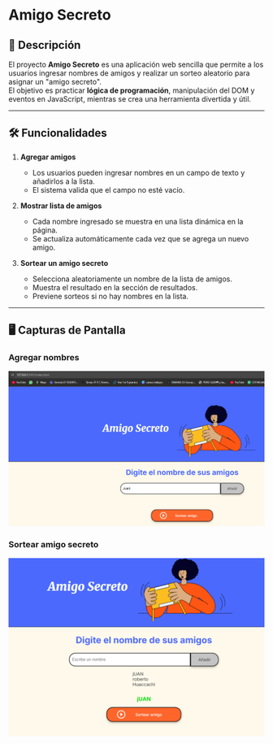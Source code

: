 # Amigo Secreto

## 📌 Descripción
El proyecto **Amigo Secreto** es una aplicación web sencilla que permite a los usuarios ingresar nombres de amigos y realizar un sorteo aleatorio para asignar un "amigo secreto".  
El objetivo es practicar **lógica de programación**, manipulación del DOM y eventos en JavaScript, mientras se crea una herramienta divertida y útil.

---

## 🛠 Funcionalidades

1. **Agregar amigos**  
   - Los usuarios pueden ingresar nombres en un campo de texto y añadirlos a la lista.  
   - El sistema valida que el campo no esté vacío.  

2. **Mostrar lista de amigos**  
   - Cada nombre ingresado se muestra en una lista dinámica en la página.  
   - Se actualiza automáticamente cada vez que se agrega un nuevo amigo.  

3. **Sortear un amigo secreto**  
   - Selecciona aleatoriamente un nombre de la lista de amigos.  
   - Muestra el resultado en la sección de resultados.  
   - Previene sorteos si no hay nombres en la lista.  

---

## 🖥 Capturas de Pantalla

### Agregar nombres

![Agregar amigos](assets/anadir.png)  

### Sortear amigo secreto

![Resultado del sorteo](assets/sorteo.png)  